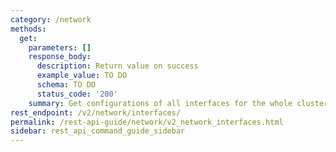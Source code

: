 ```yaml
---
category: /network
methods:
  get:
    parameters: []
    response_body:
      description: Return value on success
      example_value: TO DO
      schema: TO DO
      status_code: '200'
    summary: Get configurations of all interfaces for the whole cluster.
rest_endpoint: /v2/network/interfaces/
permalink: /rest-api-guide/network/v2_network_interfaces.html
sidebar: rest_api_command_guide_sidebar
---
```

